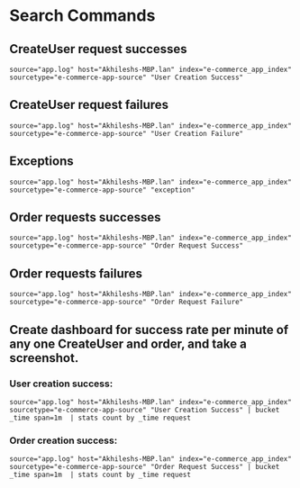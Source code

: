 # Search Commands
## CreateUser request successes
```
source="app.log" host="Akhileshs-MBP.lan" index="e-commerce_app_index" sourcetype="e-commerce-app-source" "User Creation Success"
```

## CreateUser request failures
```
source="app.log" host="Akhileshs-MBP.lan" index="e-commerce_app_index" sourcetype="e-commerce-app-source" "User Creation Failure"
```

## Exceptions
```
source="app.log" host="Akhileshs-MBP.lan" index="e-commerce_app_index" sourcetype="e-commerce-app-source" "exception"
```

## Order requests successes
```
source="app.log" host="Akhileshs-MBP.lan" index="e-commerce_app_index" sourcetype="e-commerce-app-source" "Order Request Success"
```

## Order requests failures
```
source="app.log" host="Akhileshs-MBP.lan" index="e-commerce_app_index" sourcetype="e-commerce-app-source" "Order Request Failure"
```

## Create dashboard for success rate per minute of any one CreateUser and order, and take a screenshot.

### User creation success:
```
source="app.log" host="Akhileshs-MBP.lan" index="e-commerce_app_index" sourcetype="e-commerce-app-source" "User Creation Success" | bucket _time span=1m  | stats count by _time request
```

### Order creation success:
```
source="app.log" host="Akhileshs-MBP.lan" index="e-commerce_app_index" sourcetype="e-commerce-app-source" "Order Request Success" | bucket _time span=1m  | stats count by _time request
```